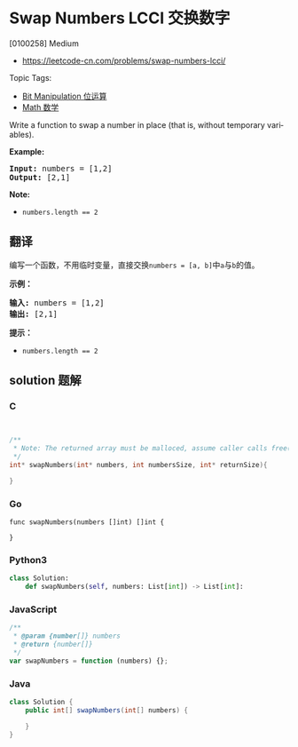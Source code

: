 # Swap Numbers LCCI 交换数字

[0100258] Medium

- https://leetcode-cn.com/problems/swap-numbers-lcci/

Topic Tags:

- [Bit Manipulation 位运算](https://leetcode-cn.com/tag/bit-manipulation/)
- [Math 数学](https://leetcode-cn.com/tag/math/)

Write a function to swap a number in place (that is, without temporary vari­ ables).

**Example:**

<pre><strong>Input:</strong> numbers = [1,2]
<strong>Output:</strong> [2,1]
</pre>

**Note:**

- `numbers.length == 2`

## 翻译

编写一个函数，不用临时变量，直接交换`numbers = [a, b]`中`a`与`b`的值。

**示例：**

<pre><strong>输入:</strong> numbers = [1,2]
<strong>输出:</strong> [2,1]
</pre>

**提示：**

- `numbers.length == 2`

## solution 题解

### C

```c


/**
 * Note: The returned array must be malloced, assume caller calls free().
 */
int* swapNumbers(int* numbers, int numbersSize, int* returnSize){

}


```

### Go

```golang
func swapNumbers(numbers []int) []int {

}
```

### Python3

```python
class Solution:
    def swapNumbers(self, numbers: List[int]) -> List[int]:
```

### JavaScript

```javascript
/**
 * @param {number[]} numbers
 * @return {number[]}
 */
var swapNumbers = function (numbers) {};
```

### Java

```java
class Solution {
    public int[] swapNumbers(int[] numbers) {

    }
}
```
